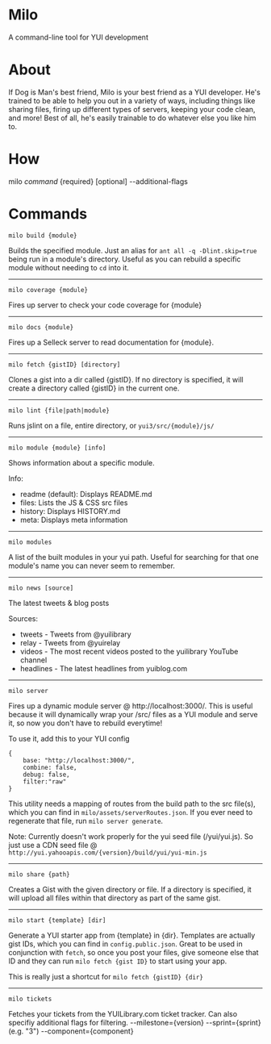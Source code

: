 Milo
====

A command-line tool for YUI development

About
=====

If Dog is Man's best friend, Milo is your best friend as a YUI developer.  He's trained to be able to help you out in a variety of ways, including things like sharing files, firing up different types of servers, keeping your code clean, and more! Best of all, he's easily trainable to do whatever else you like him to.

How
===
milo *command* {required} [optional] --additional-flags


Commands
========

`milo build {module}`

Builds the specified module.  Just an alias for `ant all -q -Dlint.skip=true` being run in a module's directory.  Useful as you can rebuild a specific module without needing to `cd` into it.

---

`milo coverage {module}`

Fires up server to check your code coverage for {module}

---

`milo docs {module}`

Fires up a Selleck server to read documentation for {module}.

---

`milo fetch {gistID} [directory]`

Clones a gist into a dir called {gistID}.  If no directory is specified, it will create a directory called {gistID} in the current one.

---

`milo lint {file|path|module}`

Runs jslint on a file, entire directory, or `yui3/src/{module}/js/`

---

`milo module {module} [info]`

Shows information about a specific module.

Info:
- readme (default): Displays README.md
- files: Lists the JS & CSS src files
- history: Displays HISTORY.md
- meta: Displays meta information

---

`milo modules`

A list of the built modules in your yui path.  Useful for searching for that one module's name you can never seem to remember.

---

`milo news [source]`

The latest tweets & blog posts

Sources:
 * tweets - Tweets from @yuilibrary
 * relay - Tweets from @yuirelay
 * videos - The most recent videos posted to the yuilibrary YouTube channel
 * headlines - The latest headlines from yuiblog.com


---

`milo server`

Fires up a dynamic module server @ http://localhost:3000/. This is useful because it will dynamically wrap your /src/ files as a YUI module and serve it, so now you don't have to rebuild everytime!

To use it, add this to your YUI config


	{
		base: "http://localhost:3000/",
		combine: false,
		debug: false,
		filter:"raw"
	}

This utility needs a mapping of routes from the build path to the src file(s), which you can find in `milo/assets/serverRoutes.json`.  If you ever need to regenerate that file, run `milo server generate`.

Note: Currently doesn't work properly for the yui seed file (/yui/yui.js).  So just use a CDN seed file @ `http://yui.yahooapis.com/{version}/build/yui/yui-min.js`

---

`milo share {path}`

Creates a Gist with the given directory or file.  If a directory is specified, it will upload all files within that directory as part of the same gist.

---

`milo start {template} [dir]`

Generate a YUI starter app from {template} in {dir}.  Templates are actually gist IDs, which you can find in `config.public.json`.  Great to be used in conjunction with `fetch`, so once you post your files, give someone else that ID and they can run `milo fetch {gist ID}` to start using your app.

This is really just a shortcut for `milo fetch {gistID} {dir}`

---

`milo tickets`

Fetches your tickets from the YUILibrary.com ticket tracker.  Can also specifiy additional flags for filtering.
--milestone={version}
--sprint={sprint} (e.g. "3")
--component={component}


